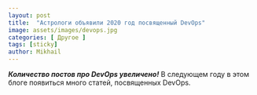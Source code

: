 ```yaml
---
layout: post
title:  "Астрологи объявили 2020 год посвященный DevOps"
image: assets/images/devops.jpg
categories: [ Другое ]
tags: [sticky]
author: Mikhail
---
```

***Количество постов про DevOps увеличено!***
В следующем году в этом блоге появиться много статей, посвященных DevOps.
